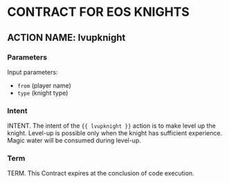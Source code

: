 # CONTRACT FOR EOS KNIGHTS

## ACTION NAME: lvupknight

### Parameters
Input parameters:

* `from` (player name)
* `type` (knight type)

### Intent
INTENT. The intent of the `{{ lvupknight }}` action is to make level up the knight. Level-up is possible only when the knight has sufficient experience. Magic water will be consumed during level-up. 

### Term
TERM. This Contract expires at the conclusion of code execution.
